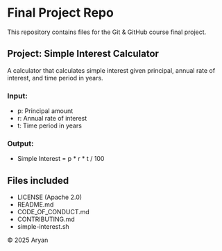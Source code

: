 # Final Project Repo

This repository contains files for the Git & GitHub course final project. 

## Project: Simple Interest Calculator
A calculator that calculates simple interest given principal, annual rate of interest, and time period in years.

### Input:
- p: Principal amount
- r: Annual rate of interest
- t: Time period in years

### Output:
- Simple Interest = p * r * t / 100

## Files included
- LICENSE (Apache 2.0)
- README.md
- CODE_OF_CONDUCT.md
- CONTRIBUTING.md
- simple-interest.sh

© 2025 Aryan
